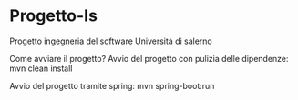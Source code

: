 # Progetto-Is
Progetto ingegneria del software Università di salerno

Come avviare il progetto?
Avvio del progetto con pulizia delle dipendenze:
mvn clean install 

Avvio del progetto tramite spring:
mvn spring-boot:run
